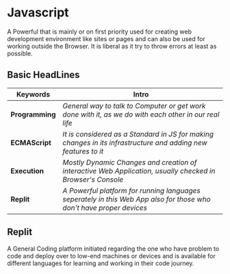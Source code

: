 # Javascript

A Powerful that is mainly or on first priority used for creating web development environment like sites or pages and can also be used for working outside the Browser. It is liberal as it try to throw errors at least as possible.

## Basic HeadLines

| **Keywords** | **Intro** |
| ------------ | --------- |
| **Programming** | *General way to talk to Computer or get work done with it, as we do with each other in our real life* |
| **ECMAScript** | *It is considered as a Standard in JS for making changes in its infrastructure and adding new features to it* |
| **Execution** | *Mostly Dynamic Changes and creation of interactive Web Application, usually checked in Browser's Console* |
| **Replit** | *A Powerful platform for running languages seperately in this Web App also for those who don't have proper devices* |

## Replit

A General Coding platform initiated regarding the one who have problem to code and deploy over to low-end machines or devices and is available for different languages for learning and working in their code journey.